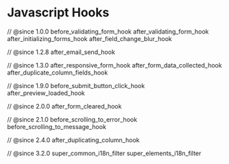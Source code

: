 # Javascript Hooks

// @since 1.0.0
before_validating_form_hook
after_validating_form_hook
after_initializing_forms_hook
after_field_change_blur_hook

// @since 1.2.8
after_email_send_hook

// @since 1.3.0
after_responsive_form_hook
after_form_data_collected_hook
after_duplicate_column_fields_hook

// @since 1.9.0
before_submit_button_click_hook
after_preview_loaded_hook

// @since 2.0.0
after_form_cleared_hook

// @since 2.1.0
before_scrolling_to_error_hook
before_scrolling_to_message_hook

// @since 2.4.0
after_duplicating_column_hook

// @since 3.2.0
super_common_i18n_filter
super_elements_i18n_filter

